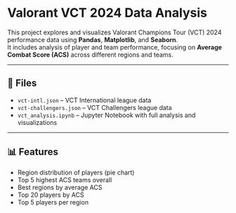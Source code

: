 # Valorant VCT 2024 Data Analysis

This project explores and visualizes Valorant Champions Tour (VCT) 2024 performance data using **Pandas**, **Matplotlib**, and **Seaborn**.  
It includes analysis of player and team performance, focusing on **Average Combat Score (ACS)** across different regions and teams.

---

## 📂 Files
- `vct-intl.json` – VCT International league data
- `vct-challengers.json` – VCT Challengers league data
- `vct_analysis.ipynb` – Jupyter Notebook with full analysis and visualizations

---

## 📊 Features
- Region distribution of players (pie chart)
- Top 5 highest ACS teams overall
- Best regions by average ACS
- Top 20 players by ACS
- Top 5 players per region
